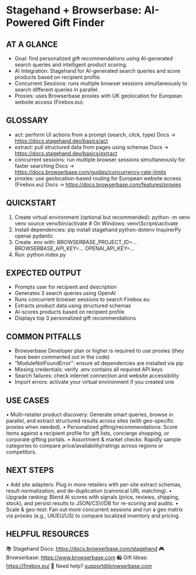# Stagehand + Browserbase: AI-Powered Gift Finder

## AT A GLANCE
- Goal: find personalized gift recommendations using AI-generated search queries and intelligent product scoring.
- AI Integration: Stagehand for AI-generated search queries and score products based on recipient profile.
- Concurrent Sessions: runs multiple browser sessions simultaneously to search different queries in parallel.
- Proxies: uses Browserbase proxies with UK geolocation for European website access (Firebox.eu).

## GLOSSARY
- act: perform UI actions from a prompt (search, click, type)
  Docs → https://docs.stagehand.dev/basics/act
- extract: pull structured data from pages using schemas
  Docs → https://docs.stagehand.dev/basics/extract
- concurrent sessions: run multiple browser sessions simultaneously for faster searching
  Docs → https://docs.browserbase.com/guides/concurrency-rate-limits
- proxies: use geolocation-based routing for European website access (Firebox.eu)
  Docs → https://docs.browserbase.com/features/proxies

## QUICKSTART
 1) Create virtual environment (optional but recommended):
      python -m venv venv
      source venv/bin/activate  # On Windows: venv\Scripts\activate
 2) Install dependencies:
      pip install stagehand python-dotenv InquirerPy openai pydantic
 3) Create .env with:
      BROWSERBASE_PROJECT_ID=...
      BROWSERBASE_API_KEY=...
      OPENAI_API_KEY=...
 4) Run:
      python index.py

## EXPECTED OUTPUT
- Prompts user for recipient and description
- Generates 3 search queries using OpenAI
- Runs concurrent browser sessions to search Firebox.eu
- Extracts product data using structured schemas
- AI-scores products based on recipient profile
- Displays top 3 personalized gift recommendations

## COMMON PITFALLS
- Browserbase Developer plan or higher is required to use proxies (they have been commented out in the code)
- "ModuleNotFoundError": ensure all dependencies are installed via pip
- Missing credentials: verify .env contains all required API keys
- Search failures: check internet connection and website accessibility
- Import errors: activate your virtual environment if you created one

## USE CASES
• Multi-retailer product discovery: Generate smart queries, browse in parallel, and extract structured results across sites (with geo-specific proxies when needed).
• Personalized gifting/recommendations: Score items against a recipient profile for gift lists, concierge shopping, or corporate gifting portals.
• Assortment & market checks: Rapidly sample categories to compare price/availability/ratings across regions or competitors.

## NEXT STEPS
• Add site adapters: Plug in more retailers with per-site extract schemas, result normalization, and de-duplication (canonical URL matching).
• Upgrade ranking: Blend AI scores with signals (price, reviews, shipping, stock), and persist results to JSON/CSV/DB for re-scoring and audits.
• Scale & geo-test: Fan out more concurrent sessions and run a geo matrix via proxies (e.g., UK/EU/US) to compare localized inventory and pricing.

## HELPFUL RESOURCES
📚 Stagehand Docs:     https://docs.browserbase.com/stagehand
🎮 Browserbase:        https://www.browserbase.com
🛍️ Gift Ideas:         https://firebox.eu/
📧 Need help?          support@browserbase.com
